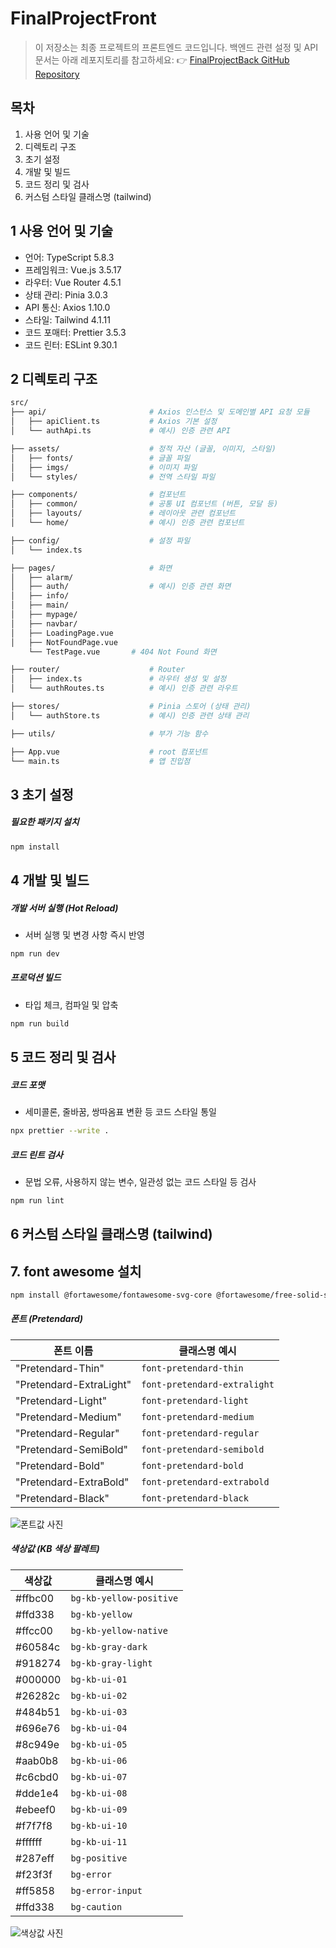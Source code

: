 # FinalProjectFront

> 이 저장소는 최종 프로젝트의 프론트엔드 코드입니다.
> 백엔드 관련 설정 및 API 문서는 아래 레포지토리를 참고하세요:
> 👉 [FinalProjectBack GitHub Repository](https://github.com/KB-its-your-life-Final-Project/FinalProjectBack/blob/main/.github/CONTRIBUTING.md)

## 목차

1. 사용 언어 및 기술
2. 디렉토리 구조
3. 초기 설정
4. 개발 및 빌드
5. 코드 정리 및 검사
6. 커스텀 스타일 클래스명 (tailwind)

## 1 사용 언어 및 기술

- 언어: TypeScript 5.8.3
- 프레임워크: Vue.js 3.5.17
- 라우터: Vue Router 4.5.1
- 상태 관리: Pinia 3.0.3
- API 통신: Axios 1.10.0
- 스타일: Tailwind 4.1.11
- 코드 포매터: Prettier 3.5.3
- 코드 린터: ESLint 9.30.1

## 2 디렉토리 구조

```sh
src/
├── api/                       # Axios 인스턴스 및 도메인별 API 요청 모듈
│   ├── apiClient.ts           # Axios 기본 설정
│   └── authApi.ts             # 예시) 인증 관련 API

├── assets/                    # 정적 자산 (글꼴, 이미지, 스타일)
│   ├── fonts/                 # 글꼴 파일
│   ├── imgs/                  # 이미지 파일
│   └── styles/                # 전역 스타일 파일

├── components/                # 컴포넌트
│   ├── common/                # 공통 UI 컴포넌트 (버튼, 모달 등)
│   ├── layouts/               # 레이아웃 관련 컴포넌트
│   └── home/                  # 예시) 인증 관련 컴포넌트

├── config/                    # 설정 파일
│   └── index.ts

├── pages/                     # 화면
│   ├── alarm/                 
│   ├── auth/                  # 예시) 인증 관련 화면
│   ├── info/   
│   ├── main/  
│   ├── mypage/    
│   ├── navbar/   
│   ├── LoadingPage.vue
│   ├── NotFoundPage.vue
    └── TestPage.vue       # 404 Not Found 화면

├── router/                    # Router
│   ├── index.ts               # 라우터 생성 및 설정
│   └── authRoutes.ts          # 예시) 인증 관련 라우트

├── stores/                    # Pinia 스토어 (상태 관리)
│   └── authStore.ts           # 예시) 인증 관련 상태 관리

├── utils/                     # 부가 기능 함수

├── App.vue                    # root 컴포넌트
└── main.ts                    # 앱 진입점
```

## 3 초기 설정

##### 필요한 패키지 설치

```sh
npm install
```

## 4 개발 및 빌드

##### 개발 서버 실행 (Hot Reload)

- 서버 실행 및 변경 사항 즉시 반영

```sh
npm run dev
```

##### 프로덕션 빌드

- 타입 체크, 컴파일 및 압축

```sh
npm run build
```

## 5 코드 정리 및 검사

##### 코드 포맷

- 세미콜론, 줄바꿈, 쌍따옴표 변환 등 코드 스타일 통일

```sh
npx prettier --write .
```

##### 코드 린트 검사

- 문법 오류, 사용하지 않는 변수, 일관성 없는 코드 스타일 등 검사

```sh
npm run lint
```

## 6 커스텀 스타일 클래스명 (tailwind)
## 7. font awesome 설치
```sh
npm install @fortawesome/fontawesome-svg-core @fortawesome/free-solid-svg-icons @fortawesome/free-regular-svg-icons @fortawesome/vue-fontawesome

```
##### 폰트 (Pretendard)

| 폰트 이름               | 클래스명 예시                |
| ----------------------- | ---------------------------- |
| "Pretendard-Thin"       | `font-pretendard-thin`       |
| "Pretendard-ExtraLight" | `font-pretendard-extralight` |
| "Pretendard-Light"      | `font-pretendard-light`      |
| "Pretendard-Medium"     | `font-pretendard-medium`     |
| "Pretendard-Regular"    | `font-pretendard-regular`    |
| "Pretendard-SemiBold"   | `font-pretendard-semibold`   |
| "Pretendard-Bold"       | `font-pretendard-bold`       |
| "Pretendard-ExtraBold"  | `font-pretendard-extrabold`  |
| "Pretendard-Black"      | `font-pretendard-black`      |

![폰트값 사진](src/assets/imgs/fonts.png)

##### 색상값 (KB 색상 팔레트)

| 색상값  | 클래스명 예시           |
| ------- | ----------------------- |
| #ffbc00 | `bg-kb-yellow-positive` |
| #ffd338 | `bg-kb-yellow`          |
| #ffcc00 | `bg-kb-yellow-native`   |
| #60584c | `bg-kb-gray-dark`       |
| #918274 | `bg-kb-gray-light`      |
| #000000 | `bg-kb-ui-01`           |
| #26282c | `bg-kb-ui-02`           |
| #484b51 | `bg-kb-ui-03`           |
| #696e76 | `bg-kb-ui-04`           |
| #8c949e | `bg-kb-ui-05`           |
| #aab0b8 | `bg-kb-ui-06`           |
| #c6cbd0 | `bg-kb-ui-07`           |
| #dde1e4 | `bg-kb-ui-08`           |
| #ebeef0 | `bg-kb-ui-09`           |
| #f7f7f8 | `bg-kb-ui-10`           |
| #ffffff | `bg-kb-ui-11`           |
| #287eff | `bg-positive`           |
| #f23f3f | `bg-error`              |
| #ff5858 | `bg-error-input`        |
| #ffd338 | `bg-caution`            |

![색상값 사진](src/assets/imgs/colors.png)
